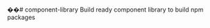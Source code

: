 ��#   c o m p o n e n t - l i b r a r y 
 
 B u i l d   r e a d y   c o m p o n e n t   l i b r a r y   t o   b u i l d   n p m   p a c k a g e s 
 
 
 
 
